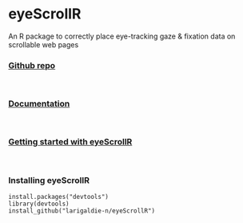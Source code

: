 # eyeScrollR
An R package to correctly place eye-tracking gaze & fixation data on scrollable web pages

### [Github repo](https://github.com/larigaldie-n/eyeScrollR)

<br>

### [Documentation](https://larigaldie-n.github.io/eyeScrollR/index.html)

<br>

### [Getting started with eyeScrollR](https://larigaldie-n.github.io/eyeScrollR/articles/eyeScrollR.html)

<br>

### Installing eyeScrollR

```{r}
install.packages("devtools")
library(devtools)
install_github("larigaldie-n/eyeScrollR")
```
